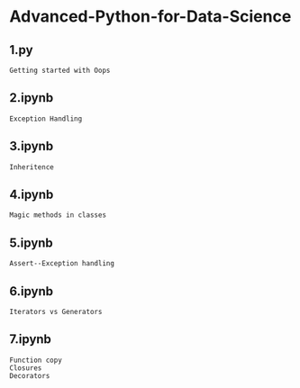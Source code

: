 # Advanced-Python-for-Data-Science

## 1.py
```
Getting started with Oops
```
## 2.ipynb
```
Exception Handling
```
## 3.ipynb
```
Inheritence
```
## 4.ipynb
```
Magic methods in classes
```
## 5.ipynb
```
Assert--Exception handling
```
## 6.ipynb
```
Iterators vs Generators
```
## 7.ipynb
```
Function copy
Closures
Decorators
```
